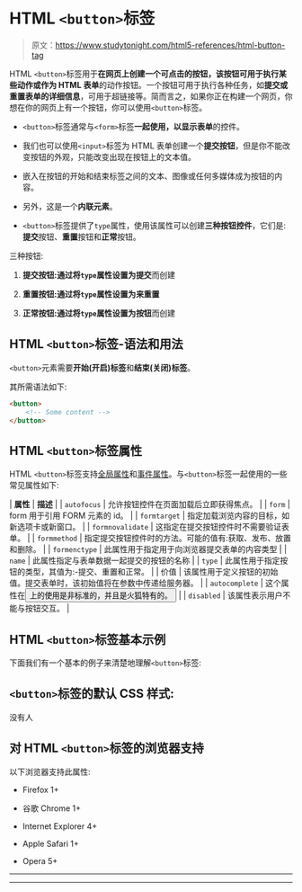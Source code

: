 # HTML `<button>`标签

> 原文：<https://www.studytonight.com/html5-references/html-button-tag>

HTML `<button>`标签用于**在网页上创建一个可点击的按钮，该按钮可用于执行某些动作或作为 HTML 表单**的动作按钮。一个按钮可用于执行各种任务，如**提交或重置表单的详细信息**，可用于超链接等。简而言之，如果你正在构建一个网页，你想在你的网页上有一个按钮，你可以使用`<button>`标签。

*   `<button>`标签通常与`<form>`标签**一起使用，以显示表单**的控件。

*   我们也可以使用`<input>`标签为 HTML 表单创建一个**提交按钮**，但是你不能改变按钮的外观，只能改变出现在按钮上的文本值。

*   嵌入在按钮的开始和结束标签之间的文本、图像或任何多媒体成为按钮的内容。

*   另外，这是一个**内联元素**。

*   `<button>`标签提供了`type`属性，使用该属性可以创建**三种按钮控件**，它们是:**提交**按钮、**重置**按钮和**正常**按钮。

三种按钮:

1.  **提交按钮:**通过将`type`属性设置为**提交**而创建

2.  **重置按钮:**通过将`type`属性设置为**来重置**

3.  **正常按钮:**通过将`type`属性设置为**按钮**而创建

## HTML `<button>`标签-语法和用法

`<button>`元素需要**开始(开启)标签**和**结束(关闭)标签**。

其所需语法如下:

```html
<button>
    <!-- Some content -->
</button>
```

## HTML `<button>`标签属性

HTML `<button>`标签支持[全局属性](https://www.studytonight.com/html5-references/html-global-attributes)和[事件属性](https://www.studytonight.com/html5-references/html-event-attributes)。与`<button>`标签一起使用的一些常见属性如下:

| **属性** | **描述** |
| `autofocus` | 允许按钮控件在页面加载后立即获得焦点。 |
| `form` | form 用于引用 FORM 元素的 id。 |
| `formtarget` | 指定加载浏览内容的目标，如新选项卡或新窗口。 |
| `formnovalidate` | 这指定在提交按钮控件时不需要验证表单。 |
| `formmethod` | 指定提交按钮控件时的方法。可能的值有:获取、发布、放置和删除。 |
| `formenctype` | 此属性用于指定用于向浏览器提交表单的内容类型 |
| `name` | 此属性指定与表单数据一起提交的按钮的名称 |
| `type` | 此属性用于指定按钮的类型，其值为:-提交、重置和正常。 |
| 价值 | 该属性用于定义按钮的初始值。提交表单时，该初始值将在参数中传递给服务器。 |
| `autocomplete` | 这个属性在<button>上的使用是非标准的，并且是火狐特有的。</button> |
| `disabled` | 该属性表示用户不能与按钮交互。 |

## HTML `<button>`标签基本示例

下面我们有一个基本的例子来清楚地理解`<button>`标签:

## `<button>`标签的默认 CSS 样式:

没有人

## 对 HTML `<button>`标签的浏览器支持

以下浏览器支持此属性:

*   Firefox 1+

*   谷歌 Chrome 1+

*   Internet Explorer 4+

*   Apple Safari 1+

*   Opera 5+

* * *

* * *